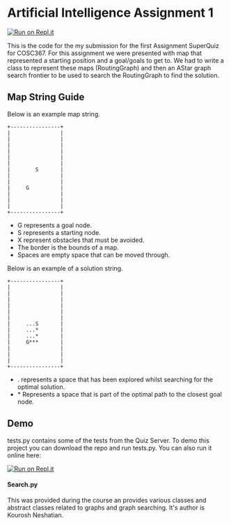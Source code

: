 # Artificial Intelligence Assignment 1
[![Run on Repl.it](https://repl.it/badge/github/RyBeau/AIAssignment1)](https://repl.it/github/RyBeau/AIAssignment1)

This is the code for the my submission for the first Assignment SuperQuiz for COSC367. For this assignment we were presented
with map that represented a starting position and a goal/goals to get to. We had to write a class to represent these maps
(RoutingGraph) and then an AStar graph search frontier to be used to search the RoutingGraph to find the solution.

## Map String Guide
Below is an example map string.

    +----------------+
    |                |
    |                |
    |                |
    |                |
    |                |
    |                |
    |        S       |
    |                |
    |                |
    |     G          |
    |                |
    |                |
    |                |
    +----------------+

* G represents a goal node.
* S represents a starting node.
* X represent obstacles that must be avoided.
* The border is the bounds of a map.
* Spaces are empty space that can be moved through.

Below is an example of a solution string.

    +----------------+
    |                |
    |                |
    |                |
    |                |
    |                |
    |                |
    |     ...S       |
    |     ...*       |
    |     ...*       |
    |     G***       |
    |                |
    |                |
    |                |
    +----------------+

* . represents a space that has been explored whilst searching for the optimal solution.
* \* Represents a space that is part of the optimal path to the closest goal node.

## Demo
tests.py contains some of the tests from the Quiz Server. To demo this project you can download the repo and run tests.py.
You can also run it online here: 

[![Run on Repl.it](https://repl.it/badge/github/RyBeau/AIAssignment1)](https://repl.it/github/RyBeau/AIAssignment1)

#### Search.py
This was provided during the course an provides various classes and abstract classes related to graphs and graph searching.
It's author is Kourosh Neshatian.
